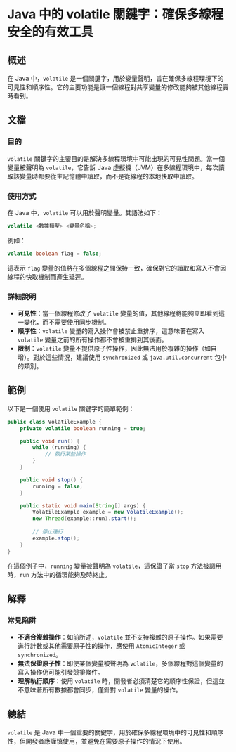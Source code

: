 <!--
Meta Description: # Java 中的 volatile 關鍵字：確保多線程安全的有效工具 ## 概述 在 Java 中，`volatile` 是一個關鍵字，用於變量聲明，旨在確保多線程環境下的可見性和順序性。它的主要功能是讓一個線程對共享變量的修改能夠被其他線程實時看到。 ## 文檔 ### 目的 `volatile...
Meta Keywords: volatile, java, public, running, volatileexample
-->

# Java 中的 volatile 關鍵字：確保多線程安全的有效工具

## 概述
在 Java 中，`volatile` 是一個關鍵字，用於變量聲明，旨在確保多線程環境下的可見性和順序性。它的主要功能是讓一個線程對共享變量的修改能夠被其他線程實時看到。

## 文檔
### 目的
`volatile` 關鍵字的主要目的是解決多線程環境中可能出現的可見性問題。當一個變量被聲明為 `volatile`，它告訴 Java 虛擬機（JVM）在多線程環境中，每次讀取該變量時都要從主記憶體中讀取，而不是從線程的本地快取中讀取。

### 使用方式
在 Java 中，`volatile` 可以用於聲明變量。其語法如下：
```java
volatile <數據類型> <變量名稱>;
```
例如：
```java
volatile boolean flag = false;
```
這表示 `flag` 變量的值將在多個線程之間保持一致，確保對它的讀取和寫入不會因線程的快取機制而產生延遲。

### 詳細說明
- **可見性**：當一個線程修改了 `volatile` 變量的值，其他線程將能夠立即看到這一變化，而不需要使用同步機制。
- **順序性**：`volatile` 變量的寫入操作會被禁止重排序，這意味著在寫入 `volatile` 變量之前的所有操作都不會被重排到其後面。
- **限制**：`volatile` 變量不提供原子性操作，因此無法用於複雜的操作（如自增）。對於這些情況，建議使用 `synchronized` 或 `java.util.concurrent` 包中的類別。

## 範例
以下是一個使用 `volatile` 關鍵字的簡單範例：

```java
public class VolatileExample {
    private volatile boolean running = true;

    public void run() {
        while (running) {
            // 執行某些操作
        }
    }

    public void stop() {
        running = false;
    }

    public static void main(String[] args) {
        VolatileExample example = new VolatileExample();
        new Thread(example::run).start();
        
        // 停止運行
        example.stop();
    }
}
```
在這個例子中，`running` 變量被聲明為 `volatile`，這保證了當 `stop` 方法被調用時，`run` 方法中的循環能夠及時終止。

## 解釋
### 常見陷阱
- **不適合複雜操作**：如前所述，`volatile` 並不支持複雜的原子操作。如果需要進行計數或其他需要原子性的操作，應使用 `AtomicInteger` 或 `synchronized`。
- **無法保證原子性**：即使某個變量被聲明為 `volatile`，多個線程對這個變量的寫入操作仍可能引發競爭條件。
- **理解執行順序**：使用 `volatile` 時，開發者必須清楚它的順序性保證，但這並不意味著所有數據都會同步，僅針對 `volatile` 變量的操作。

## 總結
`volatile` 是 Java 中一個重要的關鍵字，用於確保多線程環境中的可見性和順序性，但開發者應謹慎使用，並避免在需要原子操作的情況下使用。